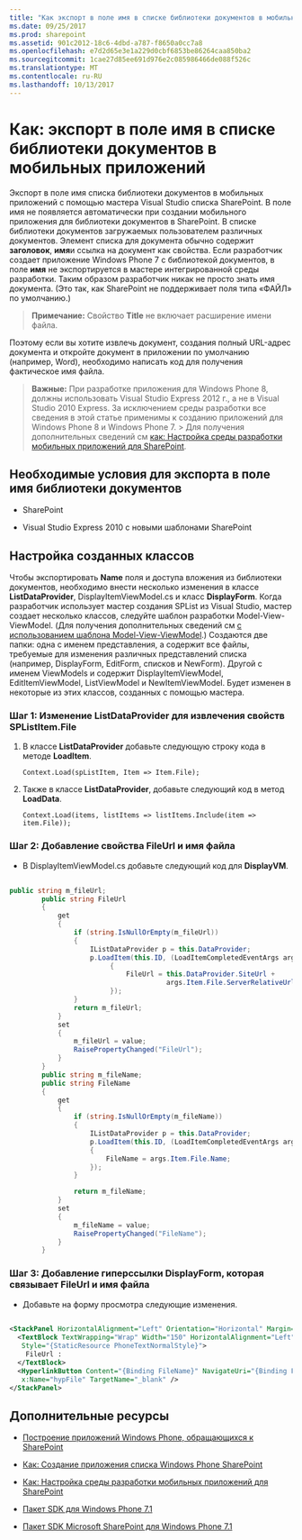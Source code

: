 ```yaml
---
title: "Как экспорт в поле имя в списке библиотеки документов в мобильных приложений"
ms.date: 09/25/2017
ms.prod: sharepoint
ms.assetid: 901c2012-18c6-4dbd-a787-f8650a0cc7a8
ms.openlocfilehash: e7d2d65e3e1a229d0cbf6853be86264caa850ba2
ms.sourcegitcommit: 1cae27d85ee691d976e2c085986466de088f526c
ms.translationtype: MT
ms.contentlocale: ru-RU
ms.lasthandoff: 10/13/2017
---
```

# <a name="how-to-export-the-name-field-in-a-document-library-list-to-a-mobile-app"></a>Как: экспорт в поле имя в списке библиотеки документов в мобильных приложений
Экспорт в поле имя списка библиотеки документов в мобильных приложений с помощью мастера Visual Studio списка SharePoint. В поле имя не появляется автоматически при создании мобильного приложения для библиотеки документов в SharePoint.
В списке библиотеки документов загружаемых пользователем различных документов. Элемент списка для документа обычно содержит **заголовок**, **имя**и ссылка на документ как свойства. Если разработчик создает приложение Windows Phone 7 с библиотекой документов, в поле **имя** не экспортируется в мастере интегрированной среды разработки. Таким образом разработчик никак не просто знать имя документа. (Это так, как SharePoint не поддерживает поля типа «ФАЙЛ» по умолчанию.)
  
    
    


> **Примечание:** Свойство **Title** не включает расширение имени файла.
  
    
    


Поэтому если вы хотите извлечь документ, создания полный URL-адрес документа и откройте документ в приложении по умолчанию (например, Word), необходимо написать код для получения фактическое имя файла.
  
    
    


> **Важные:** При разработке приложения для Windows Phone 8, должны использовать Visual Studio Express 2012 г., а не в Visual Studio 2010 Express. За исключением среды разработки все сведения в этой статье применимы к созданию приложений для Windows Phone 8 и Windows Phone 7. > Для получения дополнительных сведений см [как: Настройка среды разработки мобильных приложений для SharePoint](how-to-set-up-an-environment-for-developing-mobile-apps-for-sharepoint.md). 
  
    
    


## <a name="prerequisites-for-exporting-the-name-field-of-a-document-library"></a>Необходимые условия для экспорта в поле имя библиотеки документов


- SharePoint
    
  
- Visual Studio Express 2010 с новыми шаблонами SharePoint
    
  

## <a name="customize-the-generated-classes"></a>Настройка созданных классов
<a name="HowToExportTheNameFieldInADocumentLibraryListToAMobileApp_CustomizeTheGeneratedClases"> </a>

Чтобы экспортировать **Name** поля и доступа вложения из библиотеки документов, необходимо внести несколько изменения в классе **ListDataProvider**, DisplayItemViewModel.cs и класс **DisplayForm**. Когда разработчик использует мастер создания SPList из Visual Studio, мастер создает несколько классов, следуйте шаблон разработки Model-View-ViewModel. (Для получения дополнительных сведений см [с использованием шаблона Model-View-ViewModel](http://msdn.microsoft.com/en-us/library/hh821028.aspx).) Создаются две папки: одна с именем представления, а содержит все файлы, требуемые для изменения различных представлений списка (например, DisplayForm, EditForm, списков и NewForm). Другой с именем ViewModels и содержит DisplayItemViewModel, EditItemViewModel, ListViewModel и NewItemViewModel. Будет изменен в некоторые из этих классов, созданных с помощью мастера.
  
    
    

### <a name="step-1-modify-listdataprovider-to-fetch-splistitemfile-property"></a>Шаг 1: Изменение ListDataProvider для извлечения свойств SPListItem.File


1. В классе **ListDataProvider** добавьте следующую строку кода в методе **LoadItem**.
    
     `Context.Load(spListItem, Item => Item.File);`
    
  
2. Также в классе **ListDataProvider**, добавьте следующий код в метод **LoadData**.
    
     `Context.Load(items, listItems => listItems.Include(item => item.File));`
    
  

### <a name="step-2-add-the-fileurl-and-filename-properties"></a>Шаг 2: Добавление свойства FileUrl и имя файла


- В DisplayItemViewModel.cs добавьте следующий код для **DisplayVM**.
    
```cs
  
public string m_fileUrl;
        public string FileUrl
        {
            get
            {
                if (string.IsNullOrEmpty(m_fileUrl))
                {
                    IListDataProvider p = this.DataProvider;
                    p.LoadItem(this.ID, (LoadItemCompletedEventArgs args) =>
                         {
                             FileUrl = this.DataProvider.SiteUrl + 
                                       args.Item.File.ServerRelativeUrl;
                         });
                }
                return m_fileUrl;
            }
            set
            {
                m_fileUrl = value;
                RaisePropertyChanged("FileUrl");
            }
        }
        public string m_fileName;
        public string FileName
        {
            get
            {
                if (string.IsNullOrEmpty(m_fileName))
                {
                    IListDataProvider p = this.DataProvider;
                    p.LoadItem(this.ID, (LoadItemCompletedEventArgs args) =>
                    {
                        FileName = args.Item.File.Name;
                    });
                }

                return m_fileName;
            }
            set
            {
                m_fileName = value;
                RaisePropertyChanged("FileName");
            }
        }
```


### <a name="step-3-add-a-hyperlink-to-the-displayform-that-binds-to-fileurl-and-filename"></a>Шаг 3: Добавление гиперссылки DisplayForm, которая связывает FileUrl и имя файла


- Добавьте на форму просмотра следующие изменения.
    
```XML
  
<StackPanel HorizontalAlignment="Left" Orientation="Horizontal" Margin="0,5,0,5">
  <TextBlock TextWrapping="Wrap" Width="150" HorizontalAlignment="Left" 
   Style="{StaticResource PhoneTextNormalStyle}">
    FileUrl :
  </TextBlock>
  <HyperlinkButton Content="{Binding FileName}" NavigateUri="{Binding FileUrl}" 
   x:Name="hypFile" TargetName="_blank" />
</StackPanel>

```


## <a name="additional-resources"></a>Дополнительные ресурсы
<a name="SP15StoreSPlist_addlresources"> </a>


-  [Построение приложений Windows Phone, обращающихся к SharePoint](build-windows-phone-apps-that-access-sharepoint.md)
    
  
-  [Как: Создание приложения списка Windows Phone SharePoint](how-to-create-a-windows-phone-sharepoint-list-app.md)
    
  
-  [Как: Настройка среды разработки мобильных приложений для SharePoint](how-to-set-up-an-environment-for-developing-mobile-apps-for-sharepoint.md)
    
  
-  [Пакет SDK для Windows Phone 7.1](http://www.microsoft.com/en-us/download/details.aspx?id=27570)
    
  
-  [Пакет SDK Microsoft SharePoint для Windows Phone 7.1](http://www.microsoft.com/en-us/download/details.aspx?id=30476)
    
  

